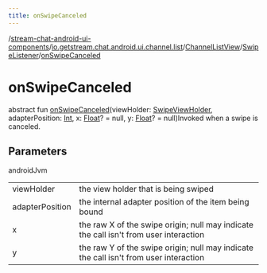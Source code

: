 ```yaml
---
title: onSwipeCanceled
---
```

/[stream-chat-android-ui-components](../../../index.md)/[io.getstream.chat.android.ui.channel.list](../../index.md)/[ChannelListView](../index.md)/[SwipeListener](index.md)/[onSwipeCanceled](onSwipeCanceled.md)  
  
  
  
# onSwipeCanceled  
abstract fun [onSwipeCanceled](onSwipeCanceled.md)(viewHolder: [SwipeViewHolder](../../../io.getstream.chat.android.ui.channel.list.adapter.viewholder/SwipeViewHolder/index.md), adapterPosition: [Int](https://kotlinlang.org/api/latest/jvm/stdlib/kotlin/-int/index.html), x: [Float](https://kotlinlang.org/api/latest/jvm/stdlib/kotlin/-float/index.html)? = null, y: [Float](https://kotlinlang.org/api/latest/jvm/stdlib/kotlin/-float/index.html)? = null)Invoked when a swipe is canceled.  
  
## Parameters  
  
androidJvm  
  
| | |
|---|---|
| <a name="io.getstream.chat.android.ui.channel.list/ChannelListView.SwipeListener/onSwipeCanceled/#io.getstream.chat.android.ui.channel.list.adapter.viewholder.SwipeViewHolder#kotlin.Int#kotlin.Float?#kotlin.Float?/PointingToDeclaration/"></a>viewHolder| <a name="io.getstream.chat.android.ui.channel.list/ChannelListView.SwipeListener/onSwipeCanceled/#io.getstream.chat.android.ui.channel.list.adapter.viewholder.SwipeViewHolder#kotlin.Int#kotlin.Float?#kotlin.Float?/PointingToDeclaration/"></a>the view holder that is being swiped|
| <a name="io.getstream.chat.android.ui.channel.list/ChannelListView.SwipeListener/onSwipeCanceled/#io.getstream.chat.android.ui.channel.list.adapter.viewholder.SwipeViewHolder#kotlin.Int#kotlin.Float?#kotlin.Float?/PointingToDeclaration/"></a>adapterPosition| <a name="io.getstream.chat.android.ui.channel.list/ChannelListView.SwipeListener/onSwipeCanceled/#io.getstream.chat.android.ui.channel.list.adapter.viewholder.SwipeViewHolder#kotlin.Int#kotlin.Float?#kotlin.Float?/PointingToDeclaration/"></a>the internal adapter position of the item being bound|
| <a name="io.getstream.chat.android.ui.channel.list/ChannelListView.SwipeListener/onSwipeCanceled/#io.getstream.chat.android.ui.channel.list.adapter.viewholder.SwipeViewHolder#kotlin.Int#kotlin.Float?#kotlin.Float?/PointingToDeclaration/"></a>x| <a name="io.getstream.chat.android.ui.channel.list/ChannelListView.SwipeListener/onSwipeCanceled/#io.getstream.chat.android.ui.channel.list.adapter.viewholder.SwipeViewHolder#kotlin.Int#kotlin.Float?#kotlin.Float?/PointingToDeclaration/"></a>the raw X of the swipe origin; null may indicate the call isn't from user interaction|
| <a name="io.getstream.chat.android.ui.channel.list/ChannelListView.SwipeListener/onSwipeCanceled/#io.getstream.chat.android.ui.channel.list.adapter.viewholder.SwipeViewHolder#kotlin.Int#kotlin.Float?#kotlin.Float?/PointingToDeclaration/"></a>y| <a name="io.getstream.chat.android.ui.channel.list/ChannelListView.SwipeListener/onSwipeCanceled/#io.getstream.chat.android.ui.channel.list.adapter.viewholder.SwipeViewHolder#kotlin.Int#kotlin.Float?#kotlin.Float?/PointingToDeclaration/"></a>the raw Y of the swipe origin; null may indicate the call isn't from user interaction|
  

